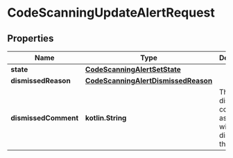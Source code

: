 
# CodeScanningUpdateAlertRequest

## Properties
Name | Type | Description | Notes
------------ | ------------- | ------------- | -------------
**state** | [**CodeScanningAlertSetState**](CodeScanningAlertSetState.md) |  | 
**dismissedReason** | [**CodeScanningAlertDismissedReason**](CodeScanningAlertDismissedReason.md) |  |  [optional]
**dismissedComment** | **kotlin.String** | The dismissal comment associated with the dismissal of the alert. |  [optional]



